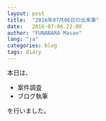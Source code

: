 ```yaml
---
layout: post
title:  "2016年07月06日の出来事"
date:   2016-07-06 22:00
author: "FUNABARA Masao"
lang: "ja"
categories: blog
tags: diary
---
```


本日は、

* 案件調査
* ブログ執筆

を行いました。
